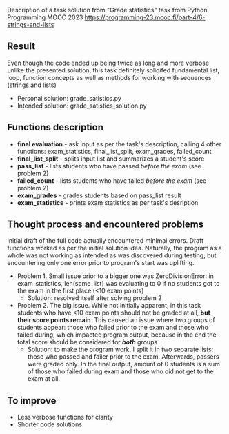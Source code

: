 Description of a task solution from "Grade statistics" task from Python Programming MOOC 2023 https://programming-23.mooc.fi/part-4/6-strings-and-lists

## Result
Even though the code ended up being twice as long and more verbose unlike the presented solution, this task definitely solidifed fundamental list, loop, function concepts as well as methods for working with sequences (strings and lists)
- Personal solution: grade_satistics.py
- Intended solution: grade_satistics_solution.py
## Functions description
- **final evaluation** - ask input as per the task's description, calling 4 other functions: exam_statistics, final_list_split, exam_grades, failed_count
- **final_list_split** - splits input list and summarizes a student's score
- **pass_list** - lists students who have passed *before the exam* (see problem 2)
- **failed_count** - lists students who have failed *before the exam* (see problem 2)
- **exam_grades** - grades students based on pass_list result
- **exam_statistics** - prints exam statistics as per task's desription

## Thought process and encountered problems
Initial draft of the full code actually encountered minimal errors. Draft functions worked as per the initial solution idea. Naturally, the program as a whole was not working as intended as was discovered during testing, but encountering only one error prior to program's start was uplifting.

- Problem 1. Small issue prior to a bigger one was ZeroDivisionError: in exam_statistics, len(some_list) was evaluating to 0 if no students got to the exam in the first place (<10 exam points)
  - Solution: resolved itself after solving problem 2
- Problem 2. The big issue. While not initially apparent, in this task students who have <10 exam points should not be graded at all, **but their score points remain**. This caused an issue where two groups of students appear: those who failed prior to the exam and those who failed during, which impacted program output, because in the end the total score should be considered for ***both*** groups
  - Solution: to make the program work, I split it in two separate lists: those who passed and failer prior to the exam. Afterwards, passers were graded only. In the final output, amount of 0 students is a sum of those who failed during exam and those who did not get to the exam at all.

## To improve

- Less verbose functions for clarity
- Shorter code solutions
